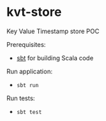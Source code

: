 # kvt-store
Key Value Timestamp store POC

Prerequisites:
- [sbt](https://www.scala-sbt.org/) for building Scala code

Run application:
- `sbt run`

Run tests:
- `sbt test`
